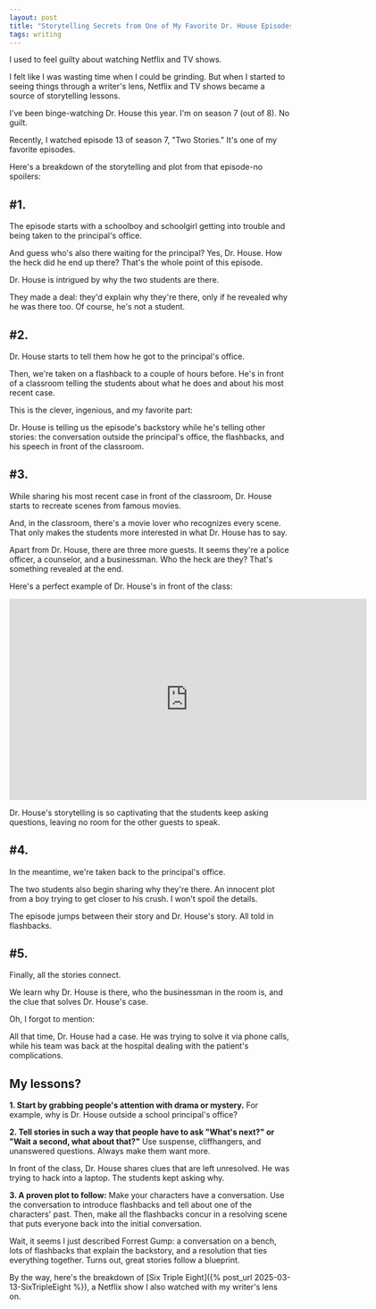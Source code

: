 ```yaml
---
layout: post
title: "Storytelling Secrets from One of My Favorite Dr. House Episodes"
tags: writing
---
```


I used to feel guilty about watching Netflix and TV shows.

I felt like I was wasting time when I could be grinding. But when I started to seeing things through a writer's lens, Netflix and TV shows became a source of storytelling lessons.

I've been binge-watching Dr. House this year. I'm on season 7 (out of 8). No guilt.

Recently, I watched episode 13 of season 7, "Two Stories." It's one of my favorite episodes.

Here's a breakdown of the storytelling and plot from that episode-no spoilers:

## #1.

The episode starts with a schoolboy and schoolgirl getting into trouble and being taken to the principal's office.

And guess who's also there waiting for the principal? Yes, Dr. House. How the heck did he end up there? That's the whole point of this episode.

Dr. House is intrigued by why the two students are there.

They made a deal: they'd explain why they're there, only if he revealed why he was there too. Of course, he's not a student.

## #2.

Dr. House starts to tell them how he got to the principal's office.

Then, we're taken on a flashback to a couple of hours before. He's in front of a classroom telling the students about what he does and about his most recent case.

This is the clever, ingenious, and my favorite part:

Dr. House is telling us the episode's backstory while he's telling other stories: the conversation outside the principal's office, the flashbacks, and his speech in front of the classroom.

## #3.

While sharing his most recent case in front of the classroom, Dr. House starts to recreate scenes from famous movies.

And, in the classroom, there's a movie lover who recognizes every scene. That only makes the students more interested in what Dr. House has to say.

Apart from Dr. House, there are three more guests. It seems they're a police officer, a counselor, and a businessman. Who the heck are they? That's something revealed at the end.

Here's a perfect example of Dr. House's in front of the class:

<div class="video-container">
<iframe src="https://www.youtube-nocookie.com/embed/a1UZRzbiE8Y?rel=0&fs=0" width="640" height="360" frameborder="0"></iframe>
</div>

Dr. House's storytelling is so captivating that the students keep asking questions, leaving no room for the other guests to speak.

## #4.

In the meantime, we're taken back to the principal's office.

The two students also begin sharing why they're there. An innocent plot from a boy trying to get closer to his crush. I won't spoil the details.

The episode jumps between their story and Dr. House's story. All told in flashbacks.

## #5.

Finally, all the stories connect.

We learn why Dr. House is there, who the businessman in the room is, and the clue that solves Dr. House's case.

Oh, I forgot to mention:

All that time, Dr. House had a case. He was trying to solve it via phone calls, while his team was back at the hospital dealing with the patient's complications.

## My lessons?

**1. Start by grabbing people's attention with drama or mystery.** For example, why is Dr. House outside a school principal's office?

**2. Tell stories in such a way that people have to ask "What's next?" or "Wait a second, what about that?"** Use suspense, cliffhangers, and unanswered questions. Always make them want more.

In front of the class, Dr. House shares clues that are left unresolved. He was trying to hack into a laptop. The students kept asking why.

**3. A proven plot to follow:** Make your characters have a conversation. Use the conversation to introduce flashbacks and tell about one of the characters' past. Then, make all the flashbacks concur in a resolving scene that puts everyone back into the initial conversation.

Wait, it seems I just described Forrest Gump: a conversation on a bench, lots of flashbacks that explain the backstory, and a resolution that ties everything together. Turns out, great stories follow a blueprint.

By the way, here's the breakdown of [Six Triple Eight]({% post_url 2025-03-13-SixTripleEight %}), a Netflix show I also watched with my writer's lens on.
